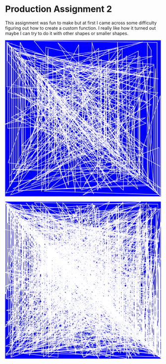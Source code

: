 # Production Assignment 2

This assignment was fun to make but at first I came across some difficulty figuring out how to create a custom function. I really like how it turned out maybe I can try to do it with other shapes or smaller shapes.

![](https://github.com/SalamaAlmheiri/introToIM/blob/main/May%2031/Production%20Assignment%202-a.png)

![](https://github.com/SalamaAlmheiri/introToIM/blob/main/May%2031/Production%20Assignment%202-b.png)
